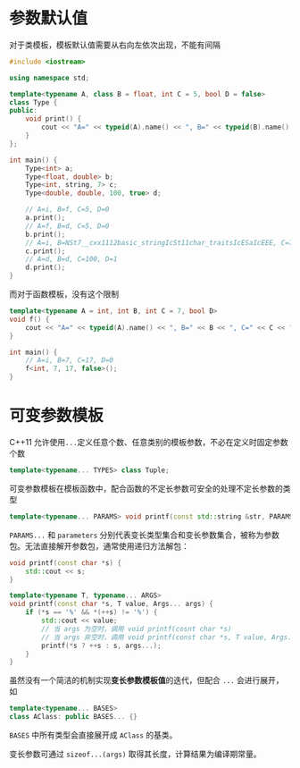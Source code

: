 # 参数默认值

对于类模板，模板默认值需要从右向左依次出现，不能有间隔

```c++
#include <iostream>

using namespace std;

template<typename A, class B = float, int C = 5, bool D = false>
class Type {
public:
    void print() {
        cout << "A=" << typeid(A).name() << ", B=" << typeid(B).name() << ", C=" << C << ", D=" << D << endl;
    }
};

int main() {
    Type<int> a;
    Type<float, double> b;
    Type<int, string, 7> c;
    Type<double, double, 100, true> d;

    // A=i, B=f, C=5, D=0
    a.print();
    // A=f, B=d, C=5, D=0
    b.print();
    // A=i, B=NSt7__cxx1112basic_stringIcSt11char_traitsIcESaIcEEE, C=7, D=0
    c.print();
    // A=d, B=d, C=100, D=1
    d.print();
}
```

而对于函数模板，没有这个限制

```c++
template<typename A = int, int B, int C = 7, bool D>
void f() {
    cout << "A=" << typeid(A).name() << ", B=" << B << ", C=" << C << ", D=" << D << endl;
}

int main() {
    // A=i, B=7, C=17, D=0
    f<int, 7, 17, false>();
}
```

# 可变参数模板

C++11 允许使用`...`定义任意个数、任意类别的模板参数，不必在定义时固定参数个数

```c++
template<typename... TYPES> class Tuple;
```

可变参数模板在模板函数中，配合函数的不定长参数可安全的处理不定长参数的类型

```c++
template<typename... PARAMS> void printf(const std::string &str, PARAMS.. parameters);
```

`PARAMS...` 和 `parameters` 分别代表变长类型集合和变长参数集合，被称为参数包。无法直接解开参数包，通常使用递归方法解包：

```c++
void printf(const char *s) {
    std::cout << s;
}

template<typename T, typename... ARGS>
void printf(const char *s, T value, Args... args) {
    if (*s == '%' && *(++s) != '%') {
        std::cout << value;
        // 当 args 为空时，调用 void printf(cosnt char *s)
        // 当 args 非空时，调用 void printf(const char *s, T value, Args... args)
        printf(*s ? ++s : s, args...);
    }
}
```

虽然没有一个简洁的机制实现**变长参数模板值**的迭代，但配合 `...` 会进行展开，如

```c++
template<typename... BASES>
class AClass: public BASES... {}
```

`BASES` 中所有类型会直接展开成 `AClass` 的基类。

变长参数可通过 `sizeof...(args)` 取得其长度，计算结果为编译期常量。
